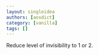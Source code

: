 ```yaml
---
layout: singleidea
authors: [aosdict]
category: [vanilla]
tags: []
---
```

Reduce level of invisibility to 1 or 2.
